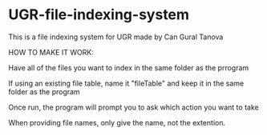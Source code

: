 # UGR-file-indexing-system
This is a file indexing system for UGR made by Can Gural Tanova

HOW TO MAKE IT WORK:


Have all of the files you want to index in the same folder as the prrogram

If using an existing file table, name it "fileTable" and keep it in the same folder as the program

Once run, the program will prompt you to ask which action you want to take

When providing file names, only give the name, not the extention.
